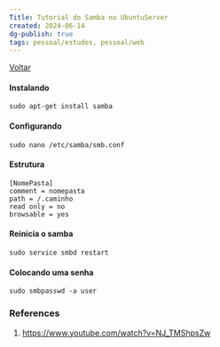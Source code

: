 ```yaml
---
Title: Tutorial do Samba no UbuntuServer
created: 2024-06-14
dg-publish: true
tags: pessoal/estudos, pessoal/web
---
```

[Voltar](1.LIFE/index)
#### Instalando
```
sudo apt-get install samba
```
#### Configurando
```
sudo nano /etc/samba/smb.conf
```
#### Estrutura
```
[NomePasta]
comment = nomepasta
path = /.caminho
read only = no
browsable = yes
```
#### Reinicia o samba
```
sudo service smbd restart
```
#### Colocando uma senha
```
sudo smbpasswd -a user
```
### References
1. https://www.youtube.com/watch?v=NJ_TMShpsZw
  